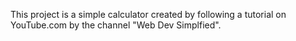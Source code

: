 This project is a simple calculator created by following a tutorial on YouTube.com by the channel "Web Dev Simplfied".